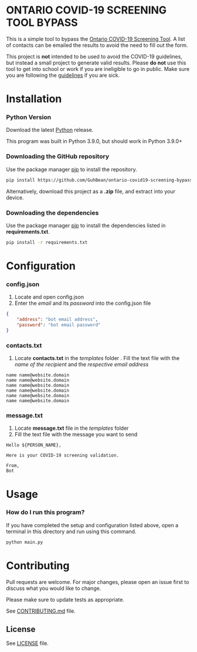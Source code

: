 # ONTARIO COVID-19 SCREENING TOOL BYPASS

This is a simple tool to bypass the [Ontario COVID-19 Screening Tool](https://covid-19.ontario.ca/school-screening/). A list of contacts can be emailed the results to avoid the need to fill out the form. 

This project is **not** intended to be used to avoid the COVID-19 guidelines, but instead a small project to generate valid results. Please **do not** use this tool to get into school or work if you are ineligible to go in public. Make sure you are following the [guidelines](https://covid-19.ontario.ca/) if you are sick.

# Installation

### Python Version
Download the latest [Python](https://www.python.org/downloads/) release.

This program was built in Python 3.9.0, but should work in Python 3.9.0+

### Downloading the GitHub repository
Use the package manager [pip](https://pip.pypa.io/en/stable/) to install the repository.

```bash
pip install https://github.com/GuhBean/ontario-covid19-screening-bypass.git
```

Alternatively, download this project as a **.zip** file, and extract into your device.

### Downloading the dependencies
Use the package manager [pip](https://pip.pypa.io/en/stable/) to install the dependencies listed in **requirements.txt**.

```bash
pip install -r requirements.txt
```

# Configuration

### config.json
1. Locate and open config.json
2. Enter the *email* and its *password* into the config.json file

```json
{
    "address": "bot email address",
    "password": "bot email password"
}
```

### contacts.txt
1. Locate **contacts.txt** in the *templates* folder
. Fill the text file with the *name of the recipient* and the *respective email address*

```
name name@website.domain
name name@website.domain
name name@website.domain
name name@website.domain
name name@website.domain
name name@website.domain
```

### message.txt
1. Locate **message.txt** file in the *templates* folder
2. Fill the text file with the message you want to send

```
Hello ${PERSON_NAME},

Here is your COVID-19 screening validation.

From,
Bot
```

# Usage

### How do I run this program?
If you have completed the setup and configuration listed above, open a terminal in this directory and run using this command.

```bash
python main.py
```

# Contributing
Pull requests are welcome. For major changes, please open an issue first to discuss what you would like to change.

Please make sure to update tests as appropriate.

See [CONTRIBUTING.md](https://github.com/GuhBean/ontario-covid19-screening-bypass/blob/master/CONTRIBUTING.md) file.

## License
See [LICENSE](https://github.com/GuhBean/ontario-covid19-screening-bypass/blob/master/LICENSE) file.
